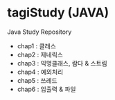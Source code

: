 # tagiStudy (JAVA)
Java Study Repository


* chap1 : 클래스
* chap2 : 제네릭스
* chap3 : 익명클래스, 람다 & 스트림
* chap4 : 예외처리
* chap5 : 쓰레드
* chap6 : 입출력 & 파일
